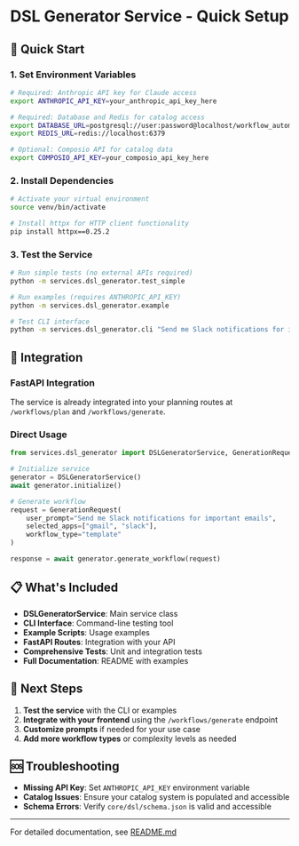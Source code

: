 # DSL Generator Service - Quick Setup

## 🚀 Quick Start

### 1. Set Environment Variables

```bash
# Required: Anthropic API key for Claude access
export ANTHROPIC_API_KEY=your_anthropic_api_key_here

# Required: Database and Redis for catalog access
export DATABASE_URL=postgresql://user:password@localhost/workflow_automation
export REDIS_URL=redis://localhost:6379

# Optional: Composio API for catalog data
export COMPOSIO_API_KEY=your_composio_api_key_here
```

### 2. Install Dependencies

```bash
# Activate your virtual environment
source venv/bin/activate

# Install httpx for HTTP client functionality
pip install httpx==0.25.2
```

### 3. Test the Service

```bash
# Run simple tests (no external APIs required)
python -m services.dsl_generator.test_simple

# Run examples (requires ANTHROPIC_API_KEY)
python -m services.dsl_generator.example

# Test CLI interface
python -m services.dsl_generator.cli "Send me Slack notifications for important emails"
```

## 🔧 Integration

### FastAPI Integration

The service is already integrated into your planning routes at `/workflows/plan` and `/workflows/generate`.

### Direct Usage

```python
from services.dsl_generator import DSLGeneratorService, GenerationRequest

# Initialize service
generator = DSLGeneratorService()
await generator.initialize()

# Generate workflow
request = GenerationRequest(
    user_prompt="Send me Slack notifications for important emails",
    selected_apps=["gmail", "slack"],
    workflow_type="template"
)

response = await generator.generate_workflow(request)
```

## 📋 What's Included

- **DSLGeneratorService**: Main service class
- **CLI Interface**: Command-line testing tool
- **Example Scripts**: Usage examples
- **FastAPI Routes**: Integration with your API
- **Comprehensive Tests**: Unit and integration tests
- **Full Documentation**: README with examples

## 🎯 Next Steps

1. **Test the service** with the CLI or examples
2. **Integrate with your frontend** using the `/workflows/generate` endpoint
3. **Customize prompts** if needed for your use case
4. **Add more workflow types** or complexity levels as needed

## 🆘 Troubleshooting

- **Missing API Key**: Set `ANTHROPIC_API_KEY` environment variable
- **Catalog Issues**: Ensure your catalog system is populated and accessible
- **Schema Errors**: Verify `core/dsl/schema.json` is valid and accessible

---

For detailed documentation, see [README.md](README.md)
